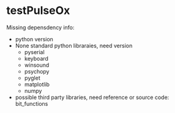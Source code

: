 # testPulseOx

Missing depensdency info:
- python version
- None standard python libraraies, need version
  - pyserial
  - keyboard
  - winsound
  - psychopy
  - pyglet
  - matplotlib
  - numpy
- possible third party libraries, need reference or source code:
  bit_functions
